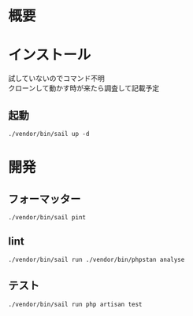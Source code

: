 # 概要

# インストール

試していないのでコマンド不明  
クローンして動かす時が来たら調査して記載予定

## 起動

`./vendor/bin/sail up -d`

# 開発
## フォーマッター

`./vendor/bin/sail pint`

## lint

`./vendor/bin/sail run ./vendor/bin/phpstan analyse`

## テスト

`./vendor/bin/sail run php artisan test`